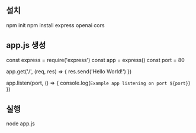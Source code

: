 ## 설치

npm init
npm install express openai cors

## app.js 생성

const express = require('express')
const app = express()
const port = 80

app.get('/', (req, res) => {
res.send('Hello World!')
})

app.listen(port, () => {
console.log(`Example app listening on port ${port}`)
})

## 실행

node app.js
